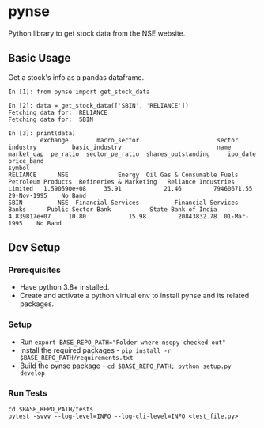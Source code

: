 # pynse
Python library to get stock data from the NSE website.

## Basic Usage

Get a stock's info as a pandas dataframe.

```
In [1]: from pynse import get_stock_data

In [2]: data = get_stock_data(['SBIN', 'RELIANCE'])
Fetching data for:  RELIANCE
Fetching data for:  SBIN

In [3]: print(data)
         exchange        macro_sector                      sector            industry          basic_industry                           name    market_cap  pe_ratio  sector_pe_ratio  shares_outstanding     ipo_date price_band
symbol
RELIANCE      NSE              Energy  Oil Gas & Consumable Fuels  Petroleum Products  Refineries & Marketing   Reliance Industries Limited   1.590590e+08     35.91            21.46         79460671.55  29-Nov-1995    No Band
SBIN          NSE  Financial Services          Financial Services               Banks      Public Sector Bank           State Bank of India   4.839817e+07     10.80            15.98         20843832.78  01-Mar-1995    No Band
```

## Dev Setup

### Prerequisites
* Have python 3.8+ installed.
* Create and activate a python virtual env to install pynse and its related packages.

### Setup
* Run `export BASE_REPO_PATH="Folder where nsepy checked out"`
* Install the required packages - `pip install -r $BASE_REPO_PATH/requirements.txt`
* Build the pynse package - `cd $BASE_REPO_PATH; python setup.py develop`

### Run Tests
```
cd $BASE_REPO_PATH/tests
pytest -svvv --log-level=INFO --log-cli-level=INFO <test_file.py>
```
